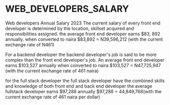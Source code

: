 # WEB_DEVELOPERS_SALARY
 
 Web developers Annual Salary 2023
The current salary of every front end developer is determined by the location, skillset acquired and responsibilities assigned. 
the average front end developer earns $83, 892 annually.
when converted to naira $83,892 = N39,596,212 (with the current exchange rate of N461)

For a backend developer 
the backend developer's job is said to be more complex than the front end developer's job. An average 
front end developer earns $103,527 annually 
when converted to naira $103,527 = N47,725,947 (with the current exchange rate of 461 naira)

for the full stack developer 
the full stack developer have the combined skills and knowledge of both front end and back end developer 
the average fullstack developer earns $97,288 annually 
$97,288 = 44,849,768(with the current exchange rate of 461 naira per dollar)
 
